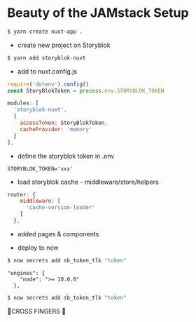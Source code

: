 # Beauty of the JAMstack Setup

```bash
$ yarn create nuxt-app .
```

- create new project on Storyblok

```bash
$ yarn add storyblok-nuxt
```

- add to nuxt.config.js

```js
require('dotenv').config()
const StoryBlokToken = process.env.STORYBLOK_TOKEN

modules: [
  'storyblok-nuxt',
  {
    accessToken: StoryBlokToken,
    cacheProvider: 'memory'
  }
],
```

- define the storyblok token in .env

```
STORYBLOK_TOKEN='xxx'
```

- load storyblok cache - middleware/store/helpers

```nuxt.config.js
router: {
    middleware: [
      'cache-version-loader'
    ]
  },
```

- added pages & components

- deploy to now

```bash
$ now secrets add sb_token_tlk "token"
```

```add to package
"engines": {
    "node": ">= 10.0.0"
  },
```

```bash
$ now secrets add sb_token_tlk "token"
```

🤞CROSS FINGERS 🤞
